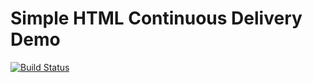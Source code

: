 # Simple HTML Continuous Delivery Demo

[![Build Status](http://drone.framgia.com.vn/api/badges/FramgiaDockerTeam/simple-html-cd-demo/status.svg)](http://drone.framgia.com.vn/FramgiaDockerTeam/simple-html-cd-demo)
